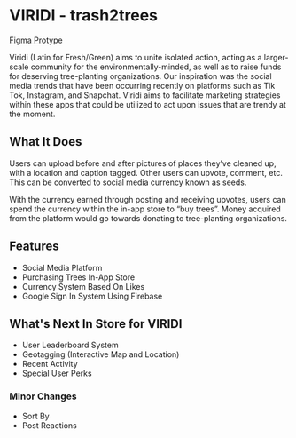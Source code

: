 
# VIRIDI - trash2trees

[Figma Protype](https://www.figma.com/proto/8zwcEHJ2PXMpBzORXQFbGb/viridi?page-id=0%3A1&node-id=4%3A2&viewport=241%2C48%2C0.54&scaling=min-zoom&starting-point-node-id=4%3A2)

Viridi (Latin for Fresh/Green) aims to unite isolated action, acting as a larger-scale community for the environmentally-minded, as well as to raise funds for deserving tree-planting organizations. Our inspiration was the social media trends that have been occurring recently on platforms such as Tik Tok, Instagram, and Snapchat. Viridi aims to facilitate marketing strategies within these apps that could be utilized to act upon issues that are trendy at the moment.


##  What It Does

Users can upload before and after pictures of places they’ve cleaned up, with a location and caption tagged. Other users can upvote, comment, etc. This can be converted to social media currency known as seeds.

With the currency earned through posting and receiving upvotes, users can spend the currency within the in-app store to “buy trees”. Money acquired from the platform would go towards donating to tree-planting organizations.
## Features

- Social Media Platform
- Purchasing Trees In-App Store
- Currency System Based On Likes
- Google Sign In System Using Firebase


## What's Next In Store for VIRIDI
- User Leaderboard System
- Geotagging (Interactive Map and Location)
- Recent Activity
- Special User Perks
### Minor Changes
- Sort By
- Post Reactions

